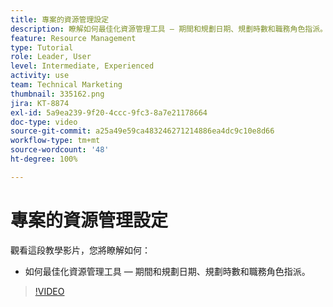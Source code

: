 ```yaml
---
title: 專案的資源管理設定
description: 瞭解如何最佳化資源管理工具 — 期間和規劃日期、規劃時數和職務角色指派。
feature: Resource Management
type: Tutorial
role: Leader, User
level: Intermediate, Experienced
activity: use
team: Technical Marketing
thumbnail: 335162.png
jira: KT-8874
exl-id: 5a9ea239-9f20-4ccc-9fc3-8a7e21178664
doc-type: video
source-git-commit: a25a49e59ca483246271214886ea4dc9c10e8d66
workflow-type: tm+mt
source-wordcount: '48'
ht-degree: 100%

---
```


# 專案的資源管理設定

觀看這段教學影片，您將瞭解如何：

* 如何最佳化資源管理工具 — 期間和規劃日期、規劃時數和職務角色指派。

>[!VIDEO](https://video.tv.adobe.com/v/335162/?quality=12&learn=on)

